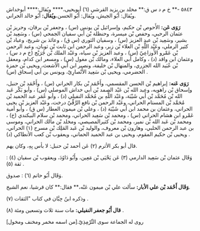 ٥٨٤٣ -** خ م د س ق:** مخلد بن يزيد القرشي (٦) أبويحيى،**** ويُقال:**** أبوخداش ويُقال: أَبُو الجيش، ويُقال: أَبُو الحسن،**ويُقال:** أَبُو خالد الحراني.

**رَوَى عَن:** الأَحوص بْن حكيم، وإسرائيل بْن يونس (س) ، وجعفر بْن برقان، وحريز بْن عثمان الرحبي، وحفص بْن ميسرة، وحنظلة بْن أَبي سفيان الجمحي (س) ، وسَعِيد بْن بشير، وسَعِيد بْن عبد العزيز (س) ، وسفيان الثوري (س ق) ، وعائذ بن شريج، وعباد بْن كثير الرملي، وعَبْد اللَّهِ بْن العلاء بْن زبر، وعبد الرحمن ابن ثابت بْن ثوبان، وعبد الرحمن بْن عَمْرو الأَوزاعِيّ (س) ، وعبد العزيز بْن سياه، وعَبْد الملك بْن جُرَيْج (خ م د س) ، وعثمان ابن واقد (د) ، وكامل أبي العلاء، ومالك بْن مغول (س) ، ومسعر ابن كدام، ومعقل بْن عُبَيد الله الجزري، والمنهال بْن خليفة، ونصير ابن أَبي الأشعث، ويحيى بْن حمزة الحضرمي، ويحيى بْن سَعِيد الأَنْصارِيّ، ويونس بن أَبي إسحاق (س) .

**رَوَى عَنه:** إبراهيم بْن الحسن المقسمي، وأَحْمَد بْن بكار الحراني (س) ، وأَحْمَد بْن حنبل، وإسحاق بْن راهويه، وعبد الله بْن عَبْد الصمد بْن أَبي خداش الموصلي (س) ، وأبو بَكْر عَبد الله بْن مُحَمَّد بْن أَبي شَيْبَة، وعَبْد اللَّهِ بن مُحَمَّد النفيلي (د) ، وأبو عُمَر عبد الحميد بْن مُحَمَّد بْن المستام الحراني، وعَبْد الرحمن بْن نافع الرَّقِّيّ درخت، وعَبْد العزيز بْن يحيى الحراني، وعثمان بن محمد ابن أَبي شَيْبَة (د) ، وعلي بْن ميمون العطار (س ق) ، وأبو أمية عَمْرو ابن هشام الحراني (س) ، ومحمد بْن سَعِيد الحراني، ومحمد بْن سلام البيكندي (خ) ، ومحمد بْن عَبد الله بْن نمير، ومحمد بْن كثيرالمصيصي، ومخلد بْن مالك الحراني، وموسى بن عبد الرحمن الحلبي، وهارون بْن معروف، والوليد بْن عَبد المَلِك بْن مسرح (١) الحراني، ويحيى بْن حكيم المقوم، ويحيى بن عبد الحميد الحماني، ويعقوب بْن كعب الأنطاكي (د) .

قال أبو بكر الأثرم (٢) عَن أحمد بْن حنبل: لا بأس بِهِ، وكان يهم.

وَقَال عثمان بْن سَعِيد الدارمي (٣) عَن يَحْيَى بْن مَعِين، وأَبُو دَاوُدَ، ويعقوب بْن سفيان (٤) : ثقة (٥) .

وَقَال أَبُو حاتم (٦) : صدوق.

**وَقَال أَحْمَد بْن علي الأبار:** سألت علي بْن ميمون عَنْه،** فقال:** كان قرشيا، نعم الشيخ.

وذكره ابنُ حِبَّان في كتاب "الثقات (٧) .

**قال أَبُو جعفر النفيلي:** مات سنة ثلاث وتسعين ومئة (٨) .

روى له الجماعة سوى التِّرْمِذِيّ.[من اسمه مخمر ومخنف ومخول]